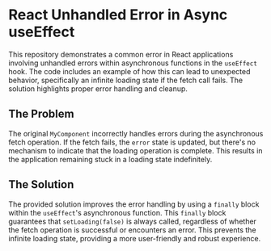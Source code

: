 # React Unhandled Error in Async useEffect

This repository demonstrates a common error in React applications involving unhandled errors within asynchronous functions in the `useEffect` hook. The code includes an example of how this can lead to unexpected behavior, specifically an infinite loading state if the fetch call fails.  The solution highlights proper error handling and cleanup.

## The Problem

The original `MyComponent` incorrectly handles errors during the asynchronous fetch operation. If the fetch fails, the `error` state is updated, but there's no mechanism to indicate that the loading operation is complete. This results in the application remaining stuck in a loading state indefinitely.

## The Solution

The provided solution improves the error handling by using a `finally` block within the `useEffect`'s asynchronous function. This `finally` block guarantees that `setLoading(false)` is always called, regardless of whether the fetch operation is successful or encounters an error. This prevents the infinite loading state, providing a more user-friendly and robust experience.
